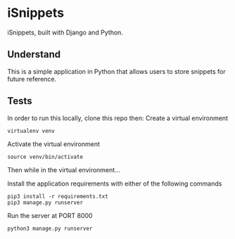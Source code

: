 # iSnippets
iSnippets, built with Django and Python.

## Understand
This is a simple application in Python that allows users to store snippets for future reference.

## Tests
In order to run this locally, clone this repo then:
Create a virtual environment 
```
virtualenv venv
```

Activate the virtual environment  
```
source venv/bin/activate
```

Then while in the virtual environment... 

Install the application requirements with either of the following commands
```
pip3 install -r requirements.txt
pip3 manage.py runserver
```

Run the server at PORT 8000
```
python3 manage.py runserver
```

